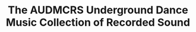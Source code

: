 ---
ee_id_thing: '2217'
site: '1'
type: '2'
inv_num: 2011-156
add_credit:
url: 2011-156-audmcrs-installation
title: The AUDMCRS Underground Dance Music Collection of Recorded Sound
year: '2012'
display_year: '2011'
medium: '800+ trance records, MARC formatted database. '
dims: Variable
pitch: "​Professionally archived collection of trance records."
ps: ​This is a collection of about 900 or so trance records I acquired from <a href="http://en.wikipedia.org/wiki/Joshua_Topolsky"
  target="_blank">a retired trance DJ</a> in 2011. The records were professionally
  cataloged and archived over the course of a year. Each record was bar coded, and
  these bar codes provided the inventory numbers tying them into a MARC standard database,
  as well as a hi-resolution database images of each record. This “collection” is
  toured. ps - I made a website for it as well.
live_url: http://audmcrs.coryarcangel.com/
youtube:
https://github.com/coryarcangel/alu:
imgs: carnegie-pittsburgh-2012-09-install-14-database-TL.jpg,AUDMCRS-2011-156-detail-Heart-02-database-SM.jpg,AUDMCRS-2011-156-detail-Heart-01-database-SM.jpg,AUDMCRS-2011-156-binders-database-ih.jpg,AUDMCRS-2011-156-detail-Heart-03-database-SM.jpg,AUDMCRS-2011-156-detail-Heart-05-database-SM.jpg,AUDMCRS-2011-156-detail-Heart-04-database-SM.jpg,AUDMCRS-2011-156-install-Carnegie-02-database-TL.jpg,AUDMCRS-2011-156-install-DHC-01-database-RMT.jpg,AUDMCRS-2011-156-install-Carnegie-01-database-TL.jpg,AUDMCRS-2011-156-install-DHC-02-database-RMT.jpg,AUDMCRS-2011-156-install-Heart-01-database-SM.jpg,AUDMCRS-2011-156-install-Heart-02-database-SM.jpg,AUDMCRS-2011-156-install-ropac-01-database.jpg,AUDMCRS-2011-156-install-ropac-02-database.jpg,AUDMCRS-2011-156-install-ropac-03-database.jpg,AUDMCRS-2011-156-install-ropac-04-database.jpg
subheading: "(Installation)"
download:
commission:
related: |-
  [2228] [2012-065-audmcrs-essay] 2012-065 AUDMCRS Essay
  [2242] [2013-063-audmcrs-website] 2013-063 AUDMCRS website
layout: things-i-made
---